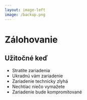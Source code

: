 ```yaml
---
layout: image-left
image: /backup.png
---
```


# Zálohovanie

## Užitočné keď
- Stratíte zariadenia
- Ukradnú vám zariadenie
- Zariadenie technicky zlyhá
- Nechtiac niečo vymažete
- Zariadenie bude kompromitované